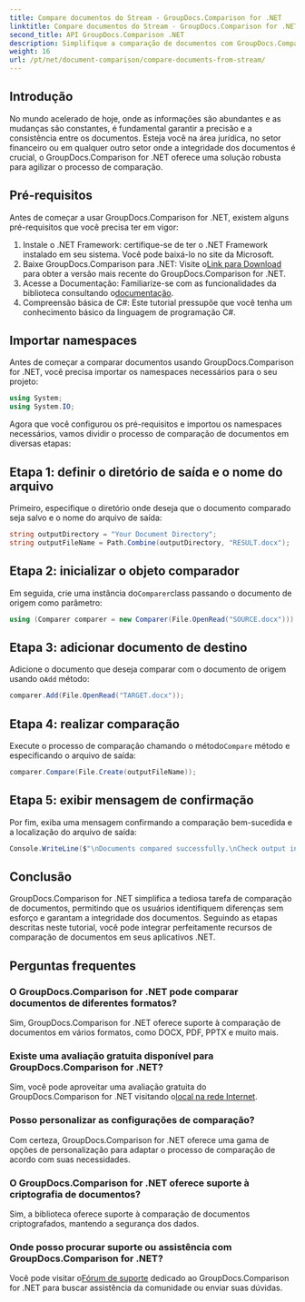 ```yaml
---
title: Compare documentos do Stream - GroupDocs.Comparison for .NET
linktitle: Compare documentos do Stream - GroupDocs.Comparison for .NET
second_title: API GroupDocs.Comparison .NET
description: Simplifique a comparação de documentos com GroupDocs.Comparison for .NET. Compare documentos sem esforço e garanta a precisão dos arquivos.
weight: 16
url: /pt/net/document-comparison/compare-documents-from-stream/
---
```

## Introdução
No mundo acelerado de hoje, onde as informações são abundantes e as mudanças são constantes, é fundamental garantir a precisão e a consistência entre os documentos. Esteja você na área jurídica, no setor financeiro ou em qualquer outro setor onde a integridade dos documentos é crucial, o GroupDocs.Comparison for .NET oferece uma solução robusta para agilizar o processo de comparação.
## Pré-requisitos
Antes de começar a usar GroupDocs.Comparison for .NET, existem alguns pré-requisitos que você precisa ter em vigor:
1. Instale o .NET Framework: certifique-se de ter o .NET Framework instalado em seu sistema. Você pode baixá-lo no site da Microsoft.
2.  Baixe GroupDocs.Comparison para .NET: Visite o[Link para Download](https://releases.groupdocs.com/comparison/net/) para obter a versão mais recente do GroupDocs.Comparison for .NET.
3.  Acesse a Documentação: Familiarize-se com as funcionalidades da biblioteca consultando o[documentação](https://tutorials.groupdocs.com/comparison/net/).
4. Compreensão básica de C#: Este tutorial pressupõe que você tenha um conhecimento básico da linguagem de programação C#.

## Importar namespaces
Antes de começar a comparar documentos usando GroupDocs.Comparison for .NET, você precisa importar os namespaces necessários para o seu projeto:
```csharp
using System;
using System.IO;
```
Agora que você configurou os pré-requisitos e importou os namespaces necessários, vamos dividir o processo de comparação de documentos em diversas etapas:
## Etapa 1: definir o diretório de saída e o nome do arquivo
Primeiro, especifique o diretório onde deseja que o documento comparado seja salvo e o nome do arquivo de saída:
```csharp
string outputDirectory = "Your Document Directory";
string outputFileName = Path.Combine(outputDirectory, "RESULT.docx");
```
## Etapa 2: inicializar o objeto comparador
 Em seguida, crie uma instância do`Comparer`class passando o documento de origem como parâmetro:
```csharp
using (Comparer comparer = new Comparer(File.OpenRead("SOURCE.docx")))
```
## Etapa 3: adicionar documento de destino
 Adicione o documento que deseja comparar com o documento de origem usando o`Add` método:
```csharp
comparer.Add(File.OpenRead("TARGET.docx"));
```
## Etapa 4: realizar comparação
 Execute o processo de comparação chamando o método`Compare` método e especificando o arquivo de saída:
```csharp
comparer.Compare(File.Create(outputFileName));
```
## Etapa 5: exibir mensagem de confirmação
Por fim, exiba uma mensagem confirmando a comparação bem-sucedida e a localização do arquivo de saída:
```csharp
Console.WriteLine($"\nDocuments compared successfully.\nCheck output in {outputDirectory}.");
```

## Conclusão
GroupDocs.Comparison for .NET simplifica a tediosa tarefa de comparação de documentos, permitindo que os usuários identifiquem diferenças sem esforço e garantam a integridade dos documentos. Seguindo as etapas descritas neste tutorial, você pode integrar perfeitamente recursos de comparação de documentos em seus aplicativos .NET.
## Perguntas frequentes
### O GroupDocs.Comparison for .NET pode comparar documentos de diferentes formatos?
Sim, GroupDocs.Comparison for .NET oferece suporte à comparação de documentos em vários formatos, como DOCX, PDF, PPTX e muito mais.
### Existe uma avaliação gratuita disponível para GroupDocs.Comparison for .NET?
 Sim, você pode aproveitar uma avaliação gratuita do GroupDocs.Comparison for .NET visitando o[local na rede Internet](https://releases.groupdocs.com/).
### Posso personalizar as configurações de comparação?
Com certeza, GroupDocs.Comparison for .NET oferece uma gama de opções de personalização para adaptar o processo de comparação de acordo com suas necessidades.
### O GroupDocs.Comparison for .NET oferece suporte à criptografia de documentos?
Sim, a biblioteca oferece suporte à comparação de documentos criptografados, mantendo a segurança dos dados.
### Onde posso procurar suporte ou assistência com GroupDocs.Comparison for .NET?
 Você pode visitar o[Fórum de suporte](https://forum.groupdocs.com/c/comparison/12) dedicado ao GroupDocs.Comparison for .NET para buscar assistência da comunidade ou enviar suas dúvidas.